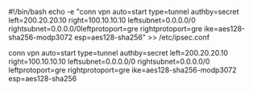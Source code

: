 #!/bin/bash 
echo -e "conn vpn
auto=start
type=tunnel
authby=secret
left=200.20.20.10
right=100.10.10.10
leftsubnet=0.0.0.0/0
rightsubnet=0.0.0.0/0leftprotoport=gre
rightprotoport=gre
ike=aes128-sha256-modp3072
esp=aes128-sha256" >> /etc/ipsec.conf





conn vpn
auto=start
type=tunnel
authby=secret
left=200.20.20.10
right=100.10.10.10
leftsubnet=0.0.0.0/0
rightsubnet=0.0.0.0/0
leftprotoport=gre
rightprotoport=gre
ike=aes128-sha256-modp3072
esp=aes128-sha256